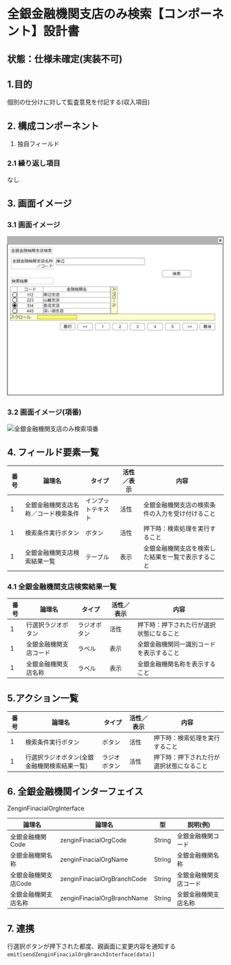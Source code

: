 ﻿# 全銀金融機関支店のみ検索【コンポーネント】設計書

## 状態：仕様未確定(実装不可)

## 1.目的

個別の仕分けに対して監査意見を付記する(収入項目)

## 2. 構成コンポーネント

1. 独自フィールド

### 2.1 繰り返し項目

なし

## 3. 画面イメージ

### 3.1 画面イメージ

![全銀金融機関支店のみ検索](image/全銀金融機関支店のみ検索.drawio.png)

### 3.2 画面イメージ(項番)

![全銀金融機関支店のみ検索項番](image/全銀金融機関支店のみ検索項番.drawio.png)

## 4. フィールド要素一覧

| 番号 |                論理名                |       タイプ       | 活性／表示 |                        内容                        |
| ---- | ------------------------------------ | ------------------ | ---------- | -------------------------------------------------- |
| 1    | 全銀金融機関支店名称／コード検索条件 | インプットテキスト | 活性       | 全銀金融機関支店の検索条件の入力を受け付けること   |
| 1    | 検索条件実行ボタン                   | ボタン             | 活性       | 押下時：検索処理を実行すること                     |
| 1    | 全銀金融機関支店検索結果一覧         | テーブル           | 表示       | 全銀金融機関支店を検索した結果を一覧で表示すること |

### 4.1 全銀金融機関支店検索結果一覧

| 番号 |         論理名         |    タイプ    | 活性／表示 |                   内容                   |
| ---- | ---------------------- | ------------ | ---------- | ---------------------------------------- |
| 1    | 行選択ラジオボタン     | ラジオボタン | 活性       | 押下時：押下された行が選択状態になること |
| 1    | 全銀金融機関支店コード | ラベル       | 表示       | 全銀金融機関同一識別コードを表示すること |
| 1    | 全銀金融機関支店名称   | ラベル       | 表示       | 全銀金融機関名称を表示すること           |

## 5.アクション一覧

| 番号 |                    論理名                    |    タイプ    | 活性／表示 |                   内容                   |
| ---- | -------------------------------------------- | ------------ | ---------- | ---------------------------------------- |
| 1    | 検索条件実行ボタン                           | ボタン       | 活性       | 押下時：検索処理を実行すること           |
| 1    | 行選択ラジオボタン(全銀金融機関検索結果一覧) | ラジオボタン | 活性       | 押下時：押下された行が選択状態になること |

## 6. 全銀金融機関インターフェイス

ZenginFinacialOrgInterface

 |        論理名        |           論理名            |   型   |        説明(例)        |
 | -------------------- | --------------------------- | ------ | ---------------------- |
 | 全銀金融機関Code     | zenginFinacialOrgCode       | String | 全銀金融機関コード     |
 | 全銀金融機関名称     | zenginFinacialOrgName       | String | 全銀金融機関名称       |
 | 全銀金融機関支店Code | zenginFinacialOrgBranchCode | String | 全銀金融機関支店コード |
 | 全銀金融機関支店名称 | zenginFinacialOrgBranchName | String | 全銀金融機関支店名称   |

## 7. 連携

行選択ボタンが押下された都度、親画面に変更内容を通知する`emit[sendZenginFinacialOrgBranchInterface(data)]`
